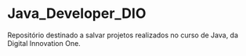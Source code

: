 # Java_Developer_DIO
Repositório destinado a salvar projetos realizados no curso de Java, da Digital Innovation One.
